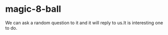 # magic-8-ball
We can ask a random question to it and it will reply to us.It is interesting one to do.
